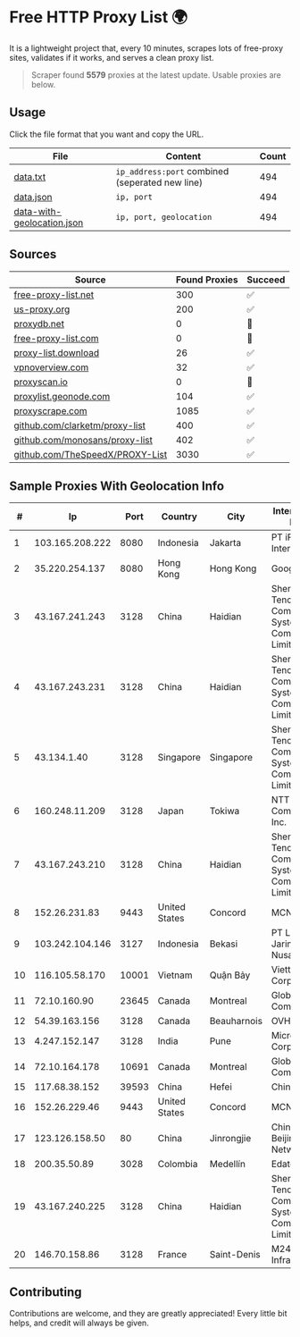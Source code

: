 
# Free HTTP Proxy List 🌍

It is a lightweight project that, every 10 minutes, scrapes lots of free-proxy sites, validates if it works, and serves a clean proxy list.


> Scraper found **5579** proxies at the latest update. Usable proxies are below.

## Usage

Click the file format that you want and copy the URL.


|File|Content|Count|
|----|-------|-----|
|[data.txt](https://raw.githubusercontent.com/themiralay/Proxy-List-World/master/data.txt)|`ip_address:port` combined (seperated new line)|494|
|[data.json](https://raw.githubusercontent.com/themiralay/Proxy-List-World/master/data.json)|`ip, port`|494|
|[data-with-geolocation.json](https://raw.githubusercontent.com/themiralay/Proxy-List-World/master/data-with-geolocation.json)|`ip, port, geolocation`|494|

## Sources

|Source|Found Proxies|Succeed|
|------|-------------|-------|
|[free-proxy-list.net](https://free-proxy-list.net)|300|✅|
|[us-proxy.org](https://www.us-proxy.org)|200|✅|
|[proxydb.net](http://proxydb.net)|0|🚫|
|[free-proxy-list.com](https://free-proxy-list.com/?page=&port=&type%5B%5D=http&type%5B%5D=https&up_time=0&search=Search)|0|🚫|
|[proxy-list.download](https://www.proxy-list.download/HTTP)|26|✅|
|[vpnoverview.com](https://vpnoverview.com/privacy/anonymous-browsing/free-proxy-servers)|32|✅|
|[proxyscan.io](https://www.proxyscan.io)|0|🚫|
|[proxylist.geonode.com](https://proxylist.geonode.com/api/proxy-list?limit=300&page=1&sort_by=lastChecked&sort_type=desc&protocols=http,https)|104|✅|
|[proxyscrape.com](https://api.proxyscrape.com/v2/?request=displayproxies&protocol=http&timeout=10000&country=all&ssl=all&anonymity=all)|1085|✅|
|[github.com/clarketm/proxy-list](https://raw.githubusercontent.com/clarketm/proxy-list/master/proxy-list-raw.txt)|400|✅|
|[github.com/monosans/proxy-list](https://raw.githubusercontent.com/monosans/proxy-list/main/proxies/http.txt)|402|✅|
|[github.com/TheSpeedX/PROXY-List](https://raw.githubusercontent.com/TheSpeedX/PROXY-List/master/http.txt)|3030|✅|


## Sample Proxies With Geolocation Info

|#|Ip|Port|Country|City|Internet Service Provider|
|-|--|----|-------|----|-------------------------|
|1|103.165.208.222|8080|Indonesia|Jakarta|PT iForte Global Internet|
|2|35.220.254.137|8080|Hong Kong|Hong Kong|Google LLC|
|3|43.167.241.243|3128|China|Haidian|Shenzhen Tencent Computer Systems Company Limited|
|4|43.167.243.231|3128|China|Haidian|Shenzhen Tencent Computer Systems Company Limited|
|5|43.134.1.40|3128|Singapore|Singapore|Shenzhen Tencent Computer Systems Company Limited|
|6|160.248.11.209|3128|Japan|Tokiwa|NTT PC Communications, Inc.|
|7|43.167.243.210|3128|China|Haidian|Shenzhen Tencent Computer Systems Company Limited|
|8|152.26.231.83|9443|United States|Concord|MCNC|
|9|103.242.104.146|3127|Indonesia|Bekasi|PT Lintas Jaringan Nusantara|
|10|116.105.58.170|10001|Vietnam|Quận Bảy|Viettel Corporation|
|11|72.10.160.90|23645|Canada|Montreal|GloboTech Communications|
|12|54.39.163.156|3128|Canada|Beauharnois|OVH SAS|
|13|4.247.152.147|3128|India|Pune|Microsoft Corporation|
|14|72.10.164.178|10691|Canada|Montreal|GloboTech Communications|
|15|117.68.38.152|39593|China|Hefei|China Telecom|
|16|152.26.229.46|9443|United States|Concord|MCNC|
|17|123.126.158.50|80|China|Jinrongjie|China Unicom Beijing Province Network|
|18|200.35.50.89|3028|Colombia|Medellín|Edatel S.a. E.S.P|
|19|43.167.240.225|3128|China|Haidian|Shenzhen Tencent Computer Systems Company Limited|
|20|146.70.158.86|3128|France|Saint-Denis|M247 Europe Infra|



## Contributing

Contributions are welcome, and they are greatly appreciated! Every
little bit helps, and credit will always be given.

